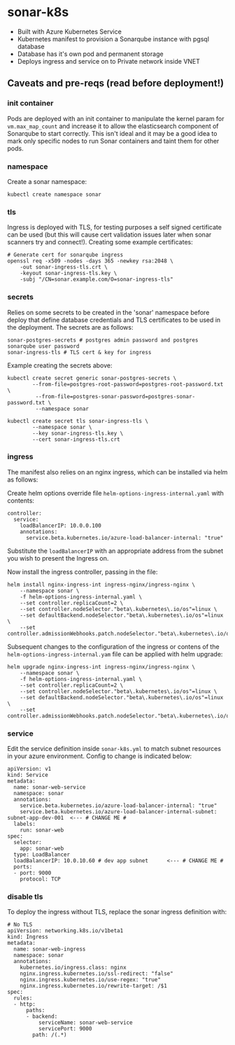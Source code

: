 # sonar-k8s

- Built with Azure Kubernetes Service
- Kubernetes manifest to provision a Sonarqube instance with pgsql database
- Database has it's own pod and permanent storage
- Deploys ingress and service on to Private network inside VNET


## Caveats and pre-reqs (read before deployment!)

### init container

Pods are deployed with an init container to manipulate the kernel param for `vm.max_map_count` and increase it to allow the elasticsearch component of Sonarqube to start correctly. This isn't ideal and it may be a good idea to mark only specific nodes to run Sonar containers and taint them for other pods.

### namespace
Create a sonar namespace:
```
kubectl create namespace sonar
```

### tls
Ingress is deployed with TLS, for testing purposes a self signed certificate can be used (but this will cause cert validation issues later when sonar scanners try and connect!). Creating some example certificates: 

```
# Generate cert for sonarqube ingress
openssl req -x509 -nodes -days 365 -newkey rsa:2048 \
    -out sonar-ingress-tls.crt \
    -keyout sonar-ingress-tls.key \
    -subj "/CN=sonar.example.com/O=sonar-ingress-tls"
```

### secrets
Relies on some secrets to be created in the 'sonar' namespace before deploy that define database credentials and TLS certificates to be used in the deployment. The secrets are as follows:

```
sonar-postgres-secrets # postgres admin password and postgres sonarqube user password
sonar-ingress-tls # TLS cert & key for ingress
```

Example creating the secrets above:
```
kubectl create secret generic sonar-postgres-secrets \
        --from-file=postgres-root-password=postgres-root-password.txt \
         --from-file=postgres-sonar-password=postgres-sonar-password.txt \
         --namespace sonar

kubectl create secret tls sonar-ingress-tls \
        --namespace sonar \
        --key sonar-ingress-tls.key \
        --cert sonar-ingress-tls.crt
```
### ingress
The manifest also relies on an nginx ingress, which can be installed via helm as follows:

Create helm options override file `helm-options-ingress-internal.yaml` with contents:

```
controller:
  service:
    loadBalancerIP: 10.0.0.100
    annotations:
      service.beta.kubernetes.io/azure-load-balancer-internal: "true"
```

Substitute the `loadBalancerIP` with an appropriate address from the subnet you wish to present the Ingress on.

Now install the ingress controller, passing in the file: 

```
helm install nginx-ingress-int ingress-nginx/ingress-nginx \
    --namespace sonar \
    -f helm-options-ingress-internal.yaml \
    --set controller.replicaCount=2 \
    --set controller.nodeSelector."beta\.kubernetes\.io/os"=linux \
    --set defaultBackend.nodeSelector."beta\.kubernetes\.io/os"=linux \
    --set controller.admissionWebhooks.patch.nodeSelector."beta\.kubernetes\.io/os"=linux

```

Subsequent changes to the configuration of the ingress or contens of the `helm-options-ingress-internal.yam` file can be applied with helm upgrade:

```
helm upgrade nginx-ingress-int ingress-nginx/ingress-nginx \
    --namespace sonar \
    -f helm-options-ingress-internal.yaml \
    --set controller.replicaCount=2 \
    --set controller.nodeSelector."beta\.kubernetes\.io/os"=linux \
    --set defaultBackend.nodeSelector."beta\.kubernetes\.io/os"=linux \
    --set controller.admissionWebhooks.patch.nodeSelector."beta\.kubernetes\.io/os"=linux

```

### service

Edit the service definition inside `sonar-k8s.yml` to match subnet resources in your azure environment. Config to change is indicated below:

```
apiVersion: v1
kind: Service
metadata:
  name: sonar-web-service
  namespace: sonar
  annotations: 
    service.beta.kubernetes.io/azure-load-balancer-internal: "true"
    service.beta.kubernetes.io/azure-load-balancer-internal-subnet: subnet-app-dev-001  <--- # CHANGE ME #
  labels:
    run: sonar-web
spec:
  selector:
    app: sonar-web
  type: LoadBalancer
  loadBalancerIP: 10.0.10.60 # dev app subnet      <--- # CHANGE ME #
  ports:
  - port: 9000
    protocol: TCP
```

### disable tls

To deploy the ingress without TLS, replace the sonar ingress definition with: 

```
# No TLS
apiVersion: networking.k8s.io/v1beta1
kind: Ingress
metadata:
  name: sonar-web-ingress
  namespace: sonar
  annotations:
    kubernetes.io/ingress.class: nginx
    nginx.ingress.kubernetes.io/ssl-redirect: "false"
    nginx.ingress.kubernetes.io/use-regex: "true"
    nginx.ingress.kubernetes.io/rewrite-target: /$1
spec:
  rules:
  - http:
      paths:
      - backend:
          serviceName: sonar-web-service
          servicePort: 9000
        path: /(.*)
```
